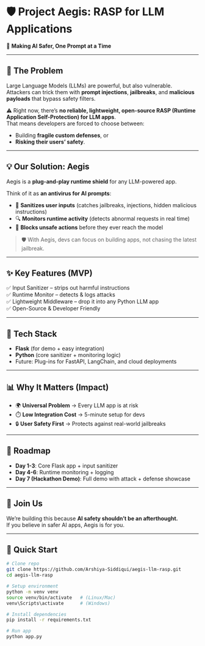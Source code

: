 # 🛡️ Project Aegis: RASP for LLM Applications  

🚀 **Making AI Safer, One Prompt at a Time**  

---

## 🎯 The Problem  
Large Language Models (LLMs) are powerful, but also vulnerable.  
Attackers can trick them with **prompt injections**, **jailbreaks**, and **malicious payloads** that bypass safety filters.  

⚠️ Right now, there’s **no reliable, lightweight, open-source RASP (Runtime Application Self-Protection) for LLM apps**.  
That means developers are forced to choose between:  
- Building **fragile custom defenses**, or  
- **Risking their users’ safety**.  

---

## 💡 Our Solution: Aegis  
Aegis is a **plug-and-play runtime shield** for any LLM-powered app.  

Think of it as **an antivirus for AI prompts**:  
- 🧹 **Sanitizes user inputs** (catches jailbreaks, injections, hidden malicious instructions)  
- 🔍 **Monitors runtime activity** (detects abnormal requests in real time)  
- 🚫 **Blocks unsafe actions** before they ever reach the model  

> 🛡️ With Aegis, devs can focus on building apps, not chasing the latest jailbreak.  

---

## ✨ Key Features (MVP)  
✅ Input Sanitizer – strips out harmful instructions  
✅ Runtime Monitor – detects & logs attacks  
✅ Lightweight Middleware – drop it into any Python LLM app  
✅ Open-Source & Developer Friendly  

---

## 🔧 Tech Stack  
- **Flask** (for demo + easy integration)  
- **Python** (core sanitizer + monitoring logic)  
- Future: Plug-ins for FastAPI, LangChain, and cloud deployments  

---

## 📊 Why It Matters (Impact)  
- 🌍 **Universal Problem** → Every LLM app is at risk  
- ⏱️ **Low Integration Cost** → 5-minute setup for devs  
- 🔒 **User Safety First** → Protects against real-world jailbreaks  

---

## 🚀 Roadmap  
- **Day 1-3**: Core Flask app + input sanitizer  
- **Day 4-6**: Runtime monitoring + logging  
- **Day 7 (Hackathon Demo)**: Full demo with attack + defense showcase  

---

## 🤝 Join Us  
We’re building this because **AI safety shouldn’t be an afterthought.**  
If you believe in safer AI apps, Aegis is for you.  

---

## 🧪 Quick Start  

```bash
# Clone repo
git clone https://github.com/Arshiya-Siddiqui/aegis-llm-rasp.git
cd aegis-llm-rasp

# Setup environment
python -m venv venv
source venv/bin/activate   # (Linux/Mac)
venv\Scripts\activate      # (Windows)

# Install dependencies
pip install -r requirements.txt

# Run app
python app.py
